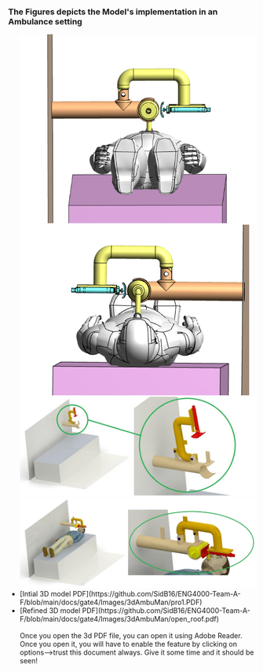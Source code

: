 
<h3> The Figures depicts the Model's implementation in an Ambulance setting </h3>

<ul>
<img src="3dModelDesign/C-Arm1.png" alt=" " class="inline"/>


<img src="3dModelDesign/C-Arm2.png" alt=" " class="inline"/>

<img src="3dModelDesign/step 1.png" alt=" " class="inline"/>

<img src="3dModelDesign/step2.png" alt=" " class="inline"/>


<li>
[Intial 3D model PDF](https://github.com/SidB16/ENG4000-Team-A-F/blob/main/docs/gate4/Images/3dAmbuMan/pro1.PDF)
</li>
<li>
[Refined 3D model PDF](https://github.com/SidB16/ENG4000-Team-A-F/blob/main/docs/gate4/Images/3dAmbuMan/open_roof.pdf)
</li>
<br>
Once you open the 3d PDF file, you can open it using Adobe Reader. Once you open it, you will have to enable the feature by clicking on options-->trust this document always. Give  it some time and it should be seen!

</ul>
